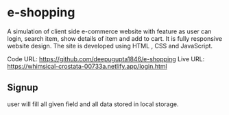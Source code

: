 # e-shopping

A simulation of client side e-commerce website with feature as user can login, search item, show details of item and add to cart.
It is fully responsive website design. The site is developed using HTML , CSS and JavaScript.

Code URL: https://github.com/deepugupta1846/e-shopping
Live URL: https://whimsical-crostata-00733a.netlify.app/login.html

## Signup 
 user will fill all given field and all data stored in local storage.
